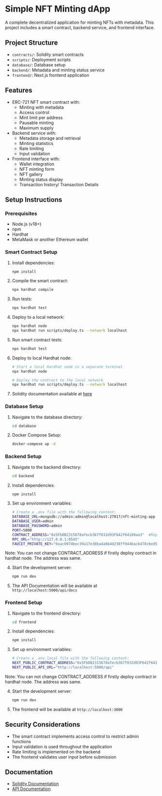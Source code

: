 # Simple NFT Minting dApp

A complete decentralized application for minting NFTs with metadata. This project includes a smart contract, backend service, and frontend interface.

## Project Structure

- `contracts/`: Solidity smart contracts
- `scripts/`: Deployment scripts
- `database/`: Database setup
- `backend/`: Metadata and minting status service
- `frontend/`: Next.js frontend application

## Features

- ERC-721 NFT smart contract with:
  - Minting with metadata
  - Access control
  - Mint limit per address
  - Pausable minting
  - Maximum supply
- Backend service with:
  - Metadata storage and retrieval
  - Minting statistics
  - Rate limiting
  - Input validation
- Frontend interface with:
  - Wallet integration
  - NFT minting form
  - NFT gallery
  - Minting status display
  - Transaction history/ Transaction Details

## Setup Instructions
### Prerequisites
- Node.js (v18+)
- npm
- Hardhat
- MetaMask or another Ethereum wallet

### Smart Contract Setup

1. Install dependencies:
   ```bash
   npm install
   ```

2. Compile the smart contract:
   ```bash
   npx hardhat compile
   ```

3. Run tests:
   ```bash
   npx hardhat test
   ```

4. Deploy to a local network:
   ```bash
   npx hardhat node
   npx hardhat run scripts/deploy.ts --network localhost
   ```
5. Run smart contract tests:
   ```bash
   npx hardhat test
   ```

6. Deploy to local Hardhat node:
   ```bash
   # Start a local Hardhat node in a separate terminal
   npx hardhat node
   
   # Deploy the contract to the local network
   npx hardhat run scripts/deploy.ts --network localhost
   ```
7. Solidity documentation available at [here](https://github.com/duync2006/Simple-Minting-Dapp/blob/main/smartcontract/docs/SimpleNFT.md)

### Database Setup

1. Navigate to the database directory:
   ```bash
   cd database
   ```

2. Docker Compose Setup:
   ```bash
   docker-compose up -d
   ```

### Backend Setup

1. Navigate to the backend directory:
   ```bash
   cd backend
   ```

2. Install dependencies:
   ```bash
   npm install
   ```
3. Set up environment variables:
   ```bash
   # Create a .env file with the following content:
   DATABASE_URL=mongodb://admin:admin@localhost:27017/nft-minting-app
   DATABASE_USER=admin
   DATABASE_PASSWORD=admin
   PORT=5000
   CONTRACT_ADDRESS="0x5FbDB2315678afecb367f032d93F642f64180aa3"  #Replace with your deployed contract address 
   RPC_URL="http://127.0.0.1:8545"
   FAUCET_PRIVATE_KEY="0xac0974bec39a17e36ba4a6b4d238ff944bacb478cbed5efcae784d7bf4f2ff80"
   ```
Note: You can not change CONTRACT_ADDRESS if firstly deploy contract in hardhat node. The address was same.

4. Start the development server:
   ```bash
   npm run dev
   ```

5. The API Documentation will be available at `http://localhost:5000/api/docs`

### Frontend Setup

1. Navigate to the frontend directory:
   ```bash
   cd frontend
   ```

2. Install dependencies:
   ```bash
   npm install
   ```
3. Set up environment variables:
   ```bash
   # Create a .env.local file with the following content:
   NEXT_PUBLIC_CONTRACT_ADDRESS="0x5FbDB2315678afecb367f032d93F642f64180aa3"  #Replace with your deployed contract address
   NEXT_PUBLIC_API_URL="http://localhost:5000/api"
   ```
Note: You can not change CONTRACT_ADDRESS if firstly deploy contract in hardhat node. The address was same.

4. Start the development server:
   ```bash
   npm run dev
   ```

5. The frontend will be available at `http://localhost:3000`

## Security Considerations

- The smart contract implements access control to restrict admin functions
- Input validation is used throughout the application
- Rate limiting is implemented on the backend
- The frontend validates user input before submission

## Documentation

- [Solidity Documentation](https://github.com/duync2006/Simple-Minting-Dapp/blob/main/smartcontract/docs/SimpleNFT.md)
- [API Documentation](http://localhost:5000/api/docs)

